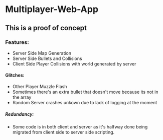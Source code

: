# Multiplayer-Web-App
## This is a proof of concept
### Features:
* Server Side Map Generation 
* Server Side Bullets and Collisions
* Client Side Player Collisions with world generated by server
#### Glitches:
* Other Player Muzzle Flash
* Sometimes there's an extra bullet that doesn't move because its not in the array
* Random Server crashes unkown due to lack of logging at the moment
##### Redundancy:
* Some code is in both client and server as it's halfway done being migrated from client side to server side scripting.
